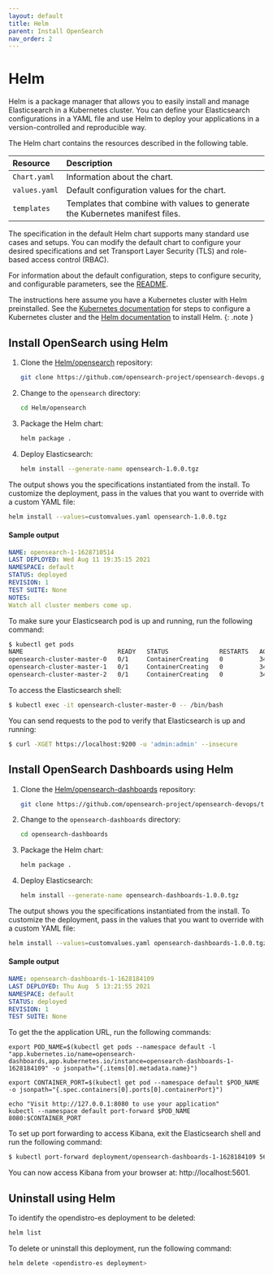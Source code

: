 ```yaml
---
layout: default
title: Helm
parent: Install OpenSearch
nav_order: 2
---
```


# Helm

Helm is a package manager that allows you to easily install and manage Elasticsearch in a Kubernetes cluster. You can define your Elasticsearch configurations in a YAML file and use Helm to deploy your applications in a version-controlled and reproducible way.

The Helm chart contains the resources described in the following table.

Resource | Description
:--- | :---
`Chart.yaml` |  Information about the chart.
`values.yaml` |  Default configuration values for the chart.
`templates` |  Templates that combine with values to generate the Kubernetes manifest files.

The specification in the default Helm chart supports many standard use cases and setups. You can modify the default chart to configure your desired specifications and set Transport Layer Security (TLS) and role-based access control (RBAC).

For information about the default configuration, steps to configure security, and configurable parameters, see the
[README](https://github.com/opensearch-project/opensearch-devops/blob/main/Helm/README.md).

The instructions here assume you have a Kubernetes cluster with Helm preinstalled. See the [Kubernetes documentation](https://kubernetes.io/docs/setup/) for steps to configure a Kubernetes cluster and the [Helm documentation](https://helm.sh/docs/intro/install/) to install Helm.
{: .note }

## Install OpenSearch using Helm

1. Clone the [Helm/opensearch](https://github.com/opensearch-project/opensearch-devops/) repository:

   ```bash
   git clone https://github.com/opensearch-project/opensearch-devops.git
   ```

1. Change to the `opensearch` directory:

   ```bash
   cd Helm/opensearch
   ```

1. Package the Helm chart:

   ```bash
   helm package .
   ```

1. Deploy Elasticsearch:

   ```bash
   helm install --generate-name opensearch-1.0.0.tgz
   ```

The output shows you the specifications instantiated from the install.
To customize the deployment, pass in the values that you want to override with a custom YAML file:

```bash
helm install --values=customvalues.yaml opensearch-1.0.0.tgz
```

#### Sample output

```yaml
NAME: opensearch-1-1628710514
LAST DEPLOYED: Wed Aug 11 19:35:15 2021
NAMESPACE: default
STATUS: deployed
REVISION: 1
TEST SUITE: None
NOTES:
Watch all cluster members come up.
```

To make sure your Elasticsearch pod is up and running, run the following command:

```bash
$ kubectl get pods
NAME                          READY   STATUS              RESTARTS   AGE
opensearch-cluster-master-0   0/1     ContainerCreating   0          34s
opensearch-cluster-master-1   0/1     ContainerCreating   0          34s
opensearch-cluster-master-2   0/1     ContainerCreating   0          34s
```

To access the Elasticsearch shell:

```bash
$ kubectl exec -it opensearch-cluster-master-0 -- /bin/bash
```

You can send requests to the pod to verify that Elasticsearch is up and running:

```bash
$ curl -XGET https://localhost:9200 -u 'admin:admin' --insecure
```

## Install OpenSearch Dashboards using Helm

1. Clone the [Helm/opensearch-dashboards](https://github.com/opensearch-project/opensearch-devops/tree/main/Helm/opensearch) repository:

   ```bash
   git clone https://github.com/opensearch-project/opensearch-devops/tree/main/Helm/opensearch-dashboards
   ```

1. Change to the `opensearch-dashboards` directory:

   ```bash
   cd opensearch-dashboards
   ```

1. Package the Helm chart:

   ```bash
   helm package .
   ```

1. Deploy Elasticsearch:

   ```bash
   helm install --generate-name opensearch-dashboards-1.0.0.tgz
   ```

The output shows you the specifications instantiated from the install.
To customize the deployment, pass in the values that you want to override with a custom YAML file:

```bash
helm install --values=customvalues.yaml opensearch-dashboards-1.0.0.tgz
```

#### Sample output

```yaml
NAME: opensearch-dashboards-1-1628184109
LAST DEPLOYED: Thu Aug  5 13:21:55 2021
NAMESPACE: default
STATUS: deployed
REVISION: 1
TEST SUITE: None
```

To get the the application URL, run the following commands:

```
export POD_NAME=$(kubectl get pods --namespace default -l "app.kubernetes.io/name=opensearch-dashboards,app.kubernetes.io/instance=opensearch-dashboards-1-1628184109" -o jsonpath="{.items[0].metadata.name}")

export CONTAINER_PORT=$(kubectl get pod --namespace default $POD_NAME -o jsonpath="{.spec.containers[0].ports[0].containerPort}")

echo "Visit http://127.0.0.1:8080 to use your application"
kubectl --namespace default port-forward $POD_NAME 8080:$CONTAINER_PORT
```

To set up port forwarding to access Kibana, exit the Elasticsearch shell and run the following command:
```bash
$ kubectl port-forward deployment/opensearch-dashboards-1-1628184109 5601
```

You can now access Kibana from your browser at: http://localhost:5601.

## Uninstall using Helm

To identify the opendistro-es deployment to be deleted:

```bash
helm list
```

To delete or uninstall this deployment, run the following command:

```bash
helm delete <opendistro-es deployment>
```

